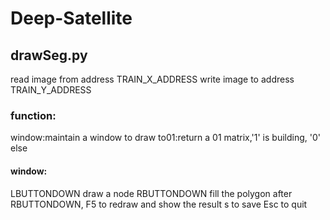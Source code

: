 # Deep-Satellite

## drawSeg.py

read image from address TRAIN_X_ADDRESS
write image to address TRAIN_Y_ADDRESS

### function:
window:maintain a window to draw
to01:return a 01 matrix,'1' is building, '0' else

#### window:
LBUTTONDOWN draw a node
RBUTTONDOWN fill the polygon
	after RBUTTONDOWN, F5 to redraw and show the result
s to save
Esc to quit
